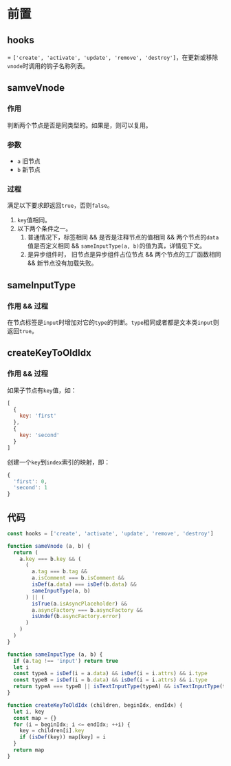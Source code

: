 # 前置
## hooks
= `['create', 'activate', 'update', 'remove', 'destroy']`，在更新或移除`vnode`时调用的钩子名称列表。
## samveVnode
### 作用
判断两个节点是否是同类型的。如果是，则可以复用。
### 参数
- `a` 旧节点
- `b` 新节点
### 过程
满足以下要求即返回`true`，否则`false`。
1. `key`值相同。
2. 以下两个条件之一。
   1. 普通情况下，标签相同 && 是否是注释节点的值相同 && 两个节点的`data`值是否定义相同 && `sameInputType(a, b)`的值为真，详情见下文。
   2. 是异步组件时， 旧节点是异步组件占位节点 && 两个节点的工厂函数相同 && 新节点没有加载失败。
## sameInputType
### 作用 && 过程
在节点标签是`input`时增加对它的`type`的判断。`type`相同或者都是文本类`input`则返回`true`。
## createKeyToOldIdx
### 作用 && 过程
如果子节点有`key`值，如：
```javascript
[
  {
    key: 'first'
  },
  {
    key: 'second'
  }
]
```
创建一个`key`到`index`索引的映射，即：
```javascript
{
  'first': 0,
  'second': 1
}
```
## 代码
```javascript
const hooks = ['create', 'activate', 'update', 'remove', 'destroy']

function sameVnode (a, b) {
  return (
    a.key === b.key && (
      (
        a.tag === b.tag &&
        a.isComment === b.isComment &&
        isDef(a.data) === isDef(b.data) &&
        sameInputType(a, b)
      ) || (
        isTrue(a.isAsyncPlaceholder) &&
        a.asyncFactory === b.asyncFactory &&
        isUndef(b.asyncFactory.error)
      )
    )
  )
}

function sameInputType (a, b) {
  if (a.tag !== 'input') return true
  let i
  const typeA = isDef(i = a.data) && isDef(i = i.attrs) && i.type
  const typeB = isDef(i = b.data) && isDef(i = i.attrs) && i.type
  return typeA === typeB || isTextInputType(typeA) && isTextInputType(typeB)
}

function createKeyToOldIdx (children, beginIdx, endIdx) {
  let i, key
  const map = {}
  for (i = beginIdx; i <= endIdx; ++i) {
    key = children[i].key
    if (isDef(key)) map[key] = i
  }
  return map
}
```